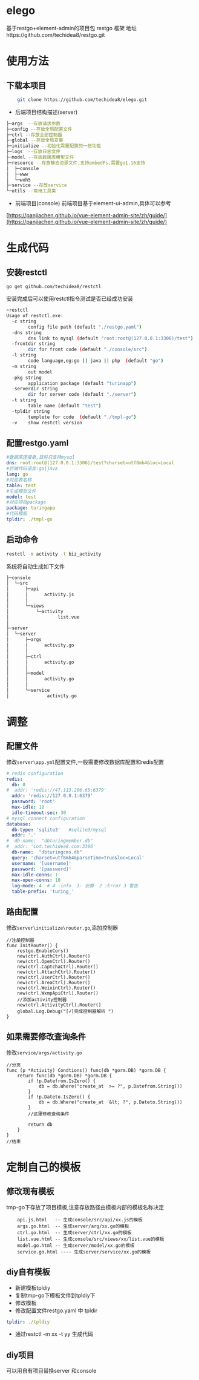# elego
基于restgo+element-admin的项目包
restgo 框架 地址https://github.com/techidea8/restgo.git

# 使用方法


## 下载本项目
```bash
    git clone https://github.com/techidea8/elego.git
```
+ 后端项目结构描述(server)
```bash
├─args  --存放请求参数
├─config --存放全局配置文件
├─ctrl --存放全部控制器
├─global --存放全局变量
├─initialize --初始化需要配置的一些功能
├─logs  --存放日志文件
├─model --存放数据库模型文件
├─resource --存放静态资源文件,支持embedFs,需要go1.16支持
│  ├─console
│  ├─www
│  └─wxh5
├─service --存放service
└─utils --常用工具类
```


+ 前端项目(console)
前端项目基于element-ui-admin,具体可以参考 

[https://panjiachen.github.io/vue-element-admin-site/zh/guide/](https://panjiachen.github.io/vue-element-admin-site/zh/guide/)

# 生成代码

## 安装restctl
```golang
go get github.com/techidea8/restctl
```
安装完成后可以使用restctl指令测试是否已经成功安装

```bash
>restctl 
Usage of restctl.exe:
  -c string
        config file path (default "./restgo.yaml")
  -dns string
        dns link to mysql (default "root:root@(127.0.0.1:3306)/test")
  -frontdir string
        dir for front code (default "./console/src")
  -l string
        code language,eg:go || java || php  (default "go")
  -m string
        out model
  -pkg string
        application package (default "turinapp")
  -serverdir string
        dir for server code (default "./server")
  -t string
        table name (default "test")
  -tpldir string
        templete for code  (default "./tmpl-go")
  -v    show restctl version
```

## 配置restgo.yaml
```yaml
#数据库连接串,目前只支持mysql
dns: root:root@(127.0.0.1:3306)/test?charset=utf8mb4&loc=Local
#后端代码语言:go|java
lang: go
#对应表名称
table: test
#生成模型文件
model: test
#对应项目package
package: turingapp
#代码模板
tpldir: ./tmpl-go
```


## 启动命令
```bash
restctl -m activity -t biz_activity
```

系统将自动生成如下文件

```bash
├─console
│  └─src
│      ├─api
│      │      activity.js
│      │
│      └─views
│          └─activity
│                  list.vue
│
├─server
│  └─server
│      ├─args
│      │      activity.go
│      │
│      ├─ctrl
│      │      activity.go
│      │
│      ├─model
│      │      activity.go
│      │
│      └─service
│              activity.go


```

#  调整
## 配置文件
修改`server\app.yml`配置文件,一般需要修改数据库配置和redis配置
```yaml
# redis configuration
redis:
  db: 0
#  addr: 'redis://47.113.206.65:6379'
  addr: 'redis://127.0.0.1:6379'
  password: 'root'
  max-idle: 10
  idle-timeout-sec: 30
# mysql connect configuration
database:
  db-type: 'sqlite3'   #sqlite3/mysql
  addr: '.'
#  db-name:  "dbturingmember.db"
#  addr: 'iot.techidea8.com:3306'
  db-name:  "dbturingcms.db"
  query: 'charset=utf8mb4&parseTime=True&loc=Local'
  username: '[username]'
  password: '[password]'
  max-idle-conns: 1
  max-open-conns: 10
  log-mode: 4  # 4 -info  1- 安静  2 :Error 3 警告
  table-prefix: 'turing_'
```

## 路由配置
 修改`server\initialize\router.go`,添加控制器

```golang
//注册控制器
func InitRouter() {
	restgo.EnableCors()
	new(ctrl.AuthCtrl).Router()
	new(ctrl.OpenCtrl).Router()
	new(ctrl.CaptchaCtrl).Router()
	new(ctrl.AttachCtrl).Router()
	new(ctrl.UserCtrl).Router()
	new(ctrl.AreaCtrl).Router()
	new(ctrl.WeixinCtrl).Router()
	new(ctrl.WxmpApiCtrl).Router()
    //添加activity控制器
	new(ctrl.ActivityCtrl).Router()
	global.Log.Debug("[√]完成控制器解析 ")
}

```
## 如果需要修改查询条件
修改`service/args/activity.go`
```golang
//分页
func (p *Activity) Condtions() func(db *gorm.DB) *gorm.DB {
	return func(db *gorm.DB) *gorm.DB {
		if !p.Datefrom.IsZero() {
			db = db.Where("create_at  >= ?", p.Datefrom.String())
		}
		if !p.Dateto.IsZero() {
			db = db.Where("create_at  &lt; ?", p.Dateto.String())
		}
        //这里修改查询条件

		return db
	}
}
//结束

```

# 定制自己的模板

## 修改现有模板
tmp-go下存放了项目模板,注意存放路径由模板内部的模板名称决定
```
    api.js.html   -- 生成console/src/api/xx.js的模板
    args.go.html  -- 生成server/arg/xx.go的模板
    ctrl.go.html  -- 生成server/ctrl/xx.go的模板
    list.vue.html -- 生成console/src/views/xx/list.vue的模板
    model.go.html -- 生成server/model/xx.go的模板
    service.go.html ---- 生成server/service/xx.go的模板
```

## diy自有模板

+ 新建模板tpldiy
+ 复制tmp-go下模板文件到tpldiy下
+ 修改模板
+ 修改配置文件restgo.yaml 中 tpldir
```yaml
tpldir: ./tpldiy
```
+ 通过restctl -m xx -t yy 生成代码

## diy项目
可以用自有项目替换server 和console 